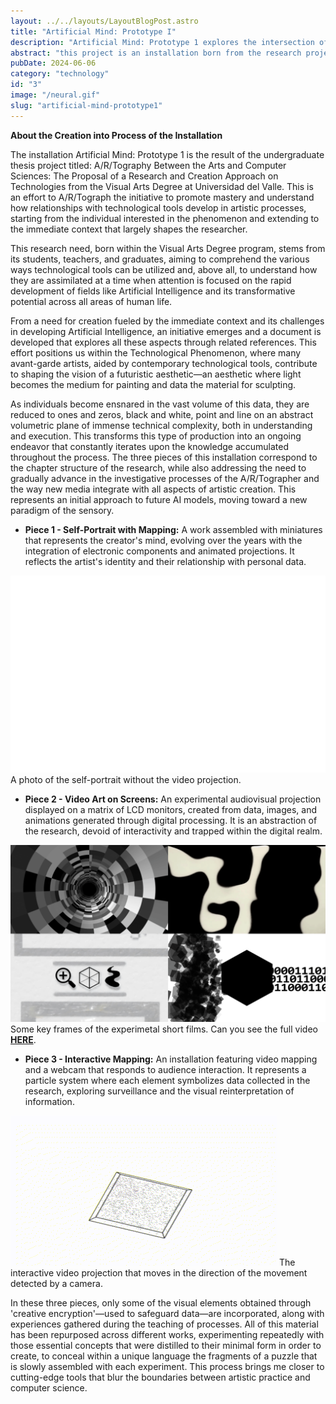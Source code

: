 ```yaml
---
layout: ../../layouts/LayoutBlogPost.astro
title: "Artificial Mind: Prototype I"
description: "Artificial Mind: Prototype 1 explores the intersection of art and technology, reflecting on AI’s transformative role in artistic creation."
abstract: "this project is an installation born from the research project A/R/Tography Between the Arts and Computer Sciences. It explores the relationship between art and technology, analyzing the role of digital tools in artistic creation. Developed within the Visual Arts Degree at Universidad del Valle, it reflects on AI’s transformative impact on art and everyday life. The three-piece installation follows the project's research structure, growing in complexity and integrating new media. It envisions a future where digital aesthetics and AI reshape sensory perception, pushing artistic creation into new dimensions."
pubDate: 2024-06-06
category: "technology"
id: "3"
image: "/neural.gif"
slug: "artificial-mind-prototype1"
---
```

**About the Creation into Process of the Installation**

The installation Artificial Mind: Prototype 1 is the result of the undergraduate thesis project titled: A/R/Tography Between the Arts and Computer Sciences: The Proposal of a Research and Creation Approach on Technologies from the Visual Arts Degree at Universidad del Valle. This is an effort to A/R/Tograph the initiative to promote mastery and understand how relationships with technological tools develop in artistic processes, starting from the individual interested in the phenomenon and extending to the immediate context that largely shapes the researcher.

This research need, born within the Visual Arts Degree program, stems from its students, teachers, and graduates, aiming to comprehend the various ways technological tools can be utilized and, above all, to understand how they are assimilated at a time when attention is focused on the rapid development of fields like Artificial Intelligence and its transformative potential across all areas of human life.

From a need for creation fueled by the immediate context and its challenges in developing Artificial Intelligence, an initiative emerges and a document is developed that explores all these aspects through related references. This effort positions us within the Technological Phenomenon, where many avant-garde artists, aided by contemporary technological tools, contribute to shaping the vision of a futuristic aesthetic—an aesthetic where light becomes the medium for painting and data the material for sculpting.

As individuals become ensnared in the vast volume of this data, they are reduced to ones and zeros, black and white, point and line on an abstract volumetric plane of immense technical complexity, both in understanding and execution. This transforms this type of production into an ongoing endeavor that constantly iterates upon the knowledge accumulated throughout the process.
The three pieces of this installation correspond to the chapter structure of the research, while also addressing the need to gradually advance in the investigative processes of the A/R/Tographer and the way new media integrate with all aspects of artistic creation. This represents an initial approach to future AI models, moving toward a new paradigm of the sensory.

* **Piece 1 - Self-Portrait with Mapping:** A work assembled with miniatures that represents the creator's mind, evolving over the years with the integration of electronic components and animated projections. It reflects the artist's identity and their relationship with personal data.

![PIECE 1 mask without projection](screenshots/piece1.png)
A photo of the self-portrait without the video projection.


* **Piece 2 - Video Art on Screens:** An experimental audiovisual projection displayed on a matrix of LCD monitors, created from data, images, and animations generated through digital processing. It is an abstraction of the research, devoid of interactivity and trapped within the digital realm.

![PIECE 2 key frames](screenshots/piece2.png)
Some key frames of the experimetal short films. Can you see the full video **[HERE](https://studio.youtube.com/video/y-OFMhGHcgw/edit)**.

* **Piece 3 - Interactive Mapping:** An installation featuring video mapping and a webcam that responds to audience interaction. It represents a particle system where each element symbolizes data collected in the research, exploring surveillance and the visual reinterpretation of information.


![PIECE 3 interactive cube](screenshots/piece3.gif)
The interactive video projection that moves in the direction of the movement detected by a camera.

In these three pieces, only some of the visual elements obtained through 'creative encryption'—used to safeguard data—are incorporated, along with experiences gathered during the teaching of processes. All of this material has been repurposed across different works, experimenting repeatedly with those essential concepts that were distilled to their minimal form in order to create, to conceal within a unique language the fragments of a puzzle that is slowly assembled with each experiment. This process brings me closer to cutting-edge tools that blur the boundaries between artistic practice and computer science.